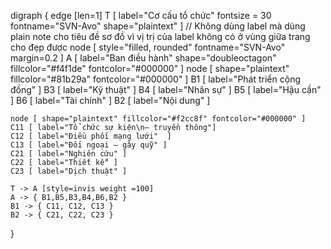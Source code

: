 digraph {
	edge [len=1]
	T [ label="Cơ cấu tổ chức" fontsize = 30 fontname="SVN-Avo" shape="plaintext" ]	// Không dùng label mà dùng plain note cho tiêu đề sơ đồ vì vị trị của label không có ở vùng giữa trang cho đẹp được
	node [ style="filled, rounded" fontname="SVN-Avo" margin=0.2 ]
	A [ label="Ban điều hành" shape="doubleoctagon" fillcolor="#f4f1de" fontcolor="#000000" ]
	node [ shape="plaintext" fillcolor="#81b29a" fontcolor="#000000" ]
	B1 [ label="Phát triển cộng đồng" ]
	B3 [ label="Kỹ thuật" ]
	B4 [ label="Nhân sự" ]
	B5 [ label="Hậu cần"  ]
	B6 [ label="Tài chính"  ]
	B2 [ label="Nội dung" ]
	
	node [ shape="plaintext" fillcolor="#f2cc8f" fontcolor="#000000" ]
	C11 [ label="Tổ chức sự kiện\n– truyền thông"]
	C12 [ label="Điều phối mạng lưới"  ]
	C13 [ label="Đối ngoại – gây quỹ" ]
	C21 [ label="Nghiên cứu" ]
	C22 [ label="Thiết kế" ]
	C23 [ label="Dịch thuật" ]
	
	T -> A [style=invis weight =100]
	A -> { B1,B5,B3,B4,B6,B2 } 
	B1 -> { C11, C12, C13 }
	B2 -> { C21, C22, C23 }
}
